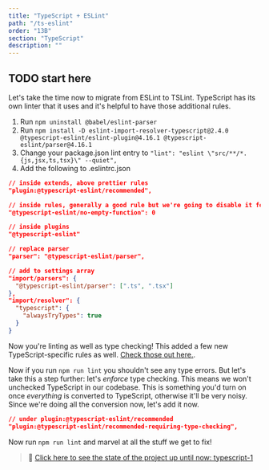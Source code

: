 ```yaml
---
title: "TypeScript + ESLint"
path: "/ts-eslint"
order: "13B"
section: "TypeScript"
description: ""
---
```


## TODO start here

Let's take the time now to migrate from ESLint to TSLint. TypeScript has its own linter that it uses and it's helpful to have those additional rules.

1. Run `npm uninstall @babel/eslint-parser`
1. Run `npm install -D eslint-import-resolver-typescript@2.4.0 @typescript-eslint/eslint-plugin@4.16.1 @typescript-eslint/parser@4.16.1`
1. Change your package.json lint entry to `"lint": "eslint \"src/**/*.{js,jsx,ts,tsx}\" --quiet",`
1. Add the following to .eslintrc.json

```json
// inside extends, above prettier rules
"plugin:@typescript-eslint/recommended",

// inside rules, generally a good rule but we're going to disable it for now
"@typescript-eslint/no-empty-function": 0

// inside plugins
"@typescript-eslint"

// replace parser
"parser": "@typescript-eslint/parser",

// add to settings array
"import/parsers": {
  "@typescript-eslint/parser": [".ts", ".tsx"]
},
"import/resolver": {
  "typescript": {
    "alwaysTryTypes": true
  }
}
```

Now you're linting as well as type checking! This added a few new TypeScript-specific rules as well. [Check those out here.][rules].

Now if you run `npm run lint` you shouldn't see any type errors. But let's take this a step further: let's _enforce_ type checking. This means we won't unchecked TypeScript in our codebase. This is something you'd turn on once _everything_ is converted to TypeScript, otherwise it'll be very noisy. Since we're doing all the conversion now, let's add it now.

```json
// under plugin:@typescript-eslint/recommended
"plugin:@typescript-eslint/recommended-requiring-type-checking",
```

Now run `npm run lint` and marvel at all the stuff we get to fix!

> 🏁 [Click here to see the state of the project up until now: typescript-1][step]

[step]: https://github.com/btholt/citr-v6-project/tree/master/typescript-1
[rules]: https://github.com/typescript-eslint/typescript-eslint/tree/master/packages/eslint-plugin#supported-rules
